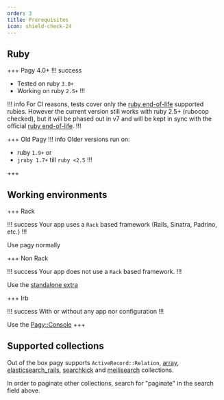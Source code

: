 ```yaml
---
order: 3
title: Prerequisites
icon: shield-check-24
---
```


## Ruby
+++ Pagy 4.0+
!!! success
- Tested on ruby `3.0+`
- Working on ruby `2.5+`
!!!

!!! info
For CI reasons, tests cover only the [ruby end-of-life](https://endoflife.date/ruby) supported rubies. However the current version still works with ruby 2.5+ (rubocop checked), but it will be phased out in v7 and will be kept in sync with the official [ruby end-of-life](https://endoflife.date/ruby).
!!!

+++ Old Pagy
!!! info
Older versions run on:

* ruby `1.9+` or
* `jruby 1.7+` till `ruby <2.5`
!!!

+++

## Working environments

+++ Rack

!!! success
Your app uses a `Rack` based framework (Rails, Sinatra, Padrino, etc.)
!!!

Use pagy normally

+++ Non Rack

!!! success
Your app does not use a `Rack` based framework.
!!!

Use the [standalone extra](extras/standalone.md)

+++ Irb

!!! success
With or without any app nor configuration
!!!

Use the [Pagy::Console](api/console.md)
+++

## Supported collections

Out of the box pagy supports `ActiveRecord::Relation`, [array](extras/array.md), [elasticsearch_rails](extras/elasticsearch_rails.md), [searchkick](extras/searchkick.md) and [meilisearch](extras/meilisearch.md) collections.

In order to paginate other collections, search for "paginate" in the search field above.
